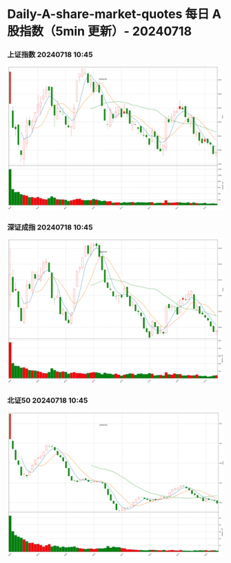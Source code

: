 
# Daily-A-share-market-quotes 每日 A 股指数（5min 更新）- 20240718

### 上证指数 20240718 10:45
![](./fig/2024/7/20240718-sh000001.png)

### 深证成指 20240718 10:45
![](./fig/2024/7/20240718-sz399001.png)

### 北证50 20240718 10:45
![](./fig/2024/7/20240718-bj899050.png)
